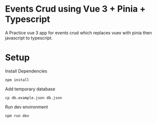 # Events Crud using Vue 3 + Pinia + Typescript

A Practice vue 3 app for events crud which replaces vuex with pinia then javascript to typescript.

# Setup
Install Dependencies
```
npm install
```

Add temporary database
```
cp db.example.json db.json
```

Run dev environment
```
npm run dev
```